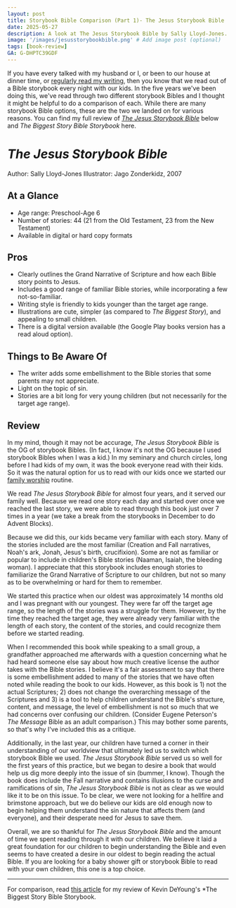```yaml
---
layout: post
title: Storybook Bible Comparison (Part 1)- The Jesus Storybook Bible
date: 2025-05-27
description: A look at The Jesus Storybook Bible by Sally Lloyd-Jones.
image: '/images/jesusstorybookbible.png' # Add image post (optional)
tags: [book-review]
GA: G-DHPTC39GDF
---
```


If you have every talked with my husband or I, or been to our house at dinner time, or [regularly read my writing](https://www.meredithcook.net/spiritual-disciplines-toddlers-bible), then you know that we read out of a Bible storybook every night with our kids. In the five years we've been doing this, we've read through two different storybook Bibles and I thought it might be helpful to do a comparison of each. While there are many storybook Bible options, these are the two we landed on for various reasons. You can find my full review of [*The Jesus Storybook Bible*](https://amzn.to/45scMzx) below and *The Biggest Story Bible Storybook* here.

# *The Jesus Storybook Bible*
Author: Sally Lloyd-Jones
Illustrator: Jago
Zonderkidz, 2007

## At a Glance
- Age range: Preschool-Age 6
- Number of stories: 44 (21 from the Old Testament, 23 from the New Testament) 
- Available in digital or hard copy formats

## Pros

- Clearly outlines the Grand Narrative of Scripture and how each Bible story points to Jesus.
- Includes a good range of familiar Bible stories, while incorporating a few not-so-familiar.
- Writing style is friendly to kids younger than the target age range.
- Illustrations are cute, simpler (as compared to *The Biggest Story*), and appealing to small children.
- There is a digital version available (the Google Play books version has a read aloud option).

## Things to Be Aware Of

- The writer adds some embellishment to the Bible stories that some parents may not appreciate.
- Light on the topic of sin. 
- Stories are a bit long for very young children (but not necessarily for the target age range).


## Review

In my mind, though it may not be accurage, *The Jesus Storybook Bible* is the OG of storybook Bibles. (In fact, I know it's not the OG because I used storybook Bibles when I was a kid.) In my seminary and church circles, long before I had kids of my own, it was the book everyone read with their kids. So it was the natural option for us to read with our kids once we started our [family worship](https://www.meredithcook.net/how-we-do-family-worship) routine. 

We read *The Jesus Storybook Bible* for almost four years, and it served our family well. Because we read one story each day and started over once we reached the last story, we were able to read through this book just over 7 times in a year (we take a break from the storybooks in December to do Advent Blocks). 

Because we did this, our kids became very familiar with each story. Many of the stories included are the most familiar (Creation and Fall narratives, Noah's ark, Jonah, Jesus's birth, crucifixion). Some are not as familiar or popular to include in children's Bible stories (Naaman, Isaiah, the bleeding woman). I appreciate that this storybook includes enough stories to familiarize the Grand Narrative of Scripture to our children, but not so many as to be overwhelming or hard for them to remember. 

We started this practice when our oldest was approximately 14 months old and I was pregnant with our youngest. They were far off the target age range, so the length of the stories was a struggle for them. However, by the time they reached the target age, they were already very familiar with the length of each story, the content of the stories, and could recognize them before we started reading. 

When I recommended this book while speaking to a small group, a grandfather approached me afterwards with a question concerning what he had heard someone else say about how much creative license the author takes with the Bible stories. I believe it's a fair assessment to say that there is some embellishment added to many of the stories that we have often noted while reading the book to our kids. However, as this book is 1) not the actual Scriptures; 2) does not change the overarching message of the Scriptures and 3) is a tool to help children understand the Bible's structure, content, and message, the level of embellishment is not so much that we had concerns over confusing our children. (Consider Eugene Peterson's *The Message* Bible as an adult comparison.) This may bother some parents, so that's why I've included this as a critique.

Additionally, in the last year, our children have turned a corner in their understanding of our worldview that ultimately led us to switch which storybook Bible we used. *The Jesus Storybook Bible* served us so well for the first years of this practice, but we began to desire a book that would help us dig more deeply into the issue of sin (bummer, I know). Though the book does include the Fall narrative and contains illusions to the curse and ramifications of sin, *The Jesus Storybook Bible* is not as clear as we would like it to be on this issue. To be clear, we were not looking for a hellfire and brimstone approach, but we do believe our kids are old enough now to begin helping them understand the sin nature that affects them (and everyone), and their desperate need for Jesus to save them. 

Overall, we are so thankful for *The Jesus Storybook Bible* and the amount of time we spent reading through it with our children. We believe it laid a great foundation for our children to begin understanding the Bible and even seems to have created a desire in our oldest to begin reading the actual Bible. If you are looking for a baby shower gift or storybook Bible to read with your own children, this one is a top choice.

---

For comparison, read [this article]() for my review of Kevin DeYoung's *The Biggest Story Bible Storybook.